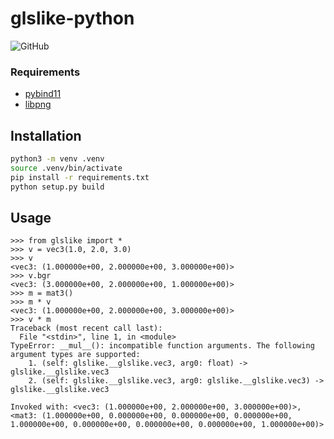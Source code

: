 # glslike-python

![GitHub](https://img.shields.io/github/license/mugwort-rc/glslike)

### Requirements

* [pybind11](https://github.com/pybind/pybind11)
* [libpng](http://www.libpng.org/pub/png/libpng.html)


## Installation

```bash
python3 -m venv .venv
source .venv/bin/activate
pip install -r requirements.txt
python setup.py build
```


## Usage

```python3
>>> from glslike import *
>>> v = vec3(1.0, 2.0, 3.0)
>>> v
<vec3: (1.000000e+00, 2.000000e+00, 3.000000e+00)>
>>> v.bgr
<vec3: (3.000000e+00, 2.000000e+00, 1.000000e+00)>
>>> m = mat3()
>>> m * v
<vec3: (1.000000e+00, 2.000000e+00, 3.000000e+00)>
>>> v * m
Traceback (most recent call last):
  File "<stdin>", line 1, in <module>
TypeError: __mul__(): incompatible function arguments. The following argument types are supported:
    1. (self: glslike.__glslike.vec3, arg0: float) -> glslike.__glslike.vec3
    2. (self: glslike.__glslike.vec3, arg0: glslike.__glslike.vec3) -> glslike.__glslike.vec3

Invoked with: <vec3: (1.000000e+00, 2.000000e+00, 3.000000e+00)>, <mat3: (1.000000e+00, 0.000000e+00, 0.000000e+00, 0.000000e+00, 1.000000e+00, 0.000000e+00, 0.000000e+00, 0.000000e+00, 1.000000e+00)>
```
